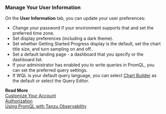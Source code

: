 ### Manage Your User Information

On the **User Information** tab, you can update your user preferences:

* Change your password if your environment supports that and set the preferred time zone.
* Set display preferences (including a dark theme).
* Set whether Getting Started Progress display is the default, set the chart title size, and turn sampling on and off..
* Set a default landing page - a dashboard that you specify or the dashboard list.
* If your administrator has enabled you to write queries in PromQL, you can set the preferred query settings. 
* If WQL is your default query language, you can select [Chart Builder](https://docs.wavefront.com/chart_builder.html) as the default or select the Query Editor.


**Read More**<br/>
[Customize Your Account](https://docs.wavefront.com/users_account_managing.html)<br/>
[Authorization](https://docs.wavefront.com/authorization.html)<br/>
[Using PromQL with Tanzu Observability](http://docs.wavefront.com/wavefront_prometheus.html)
